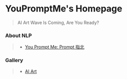 # YouPromptMe's Homepage

> AI Art Wave Is Coming, Are You Ready?
>


### About NLP

> * [You Prompt Me: Prompt 指北](/you-prompt-me/)

### Gallery

> * [AI Art](/gallery/)

